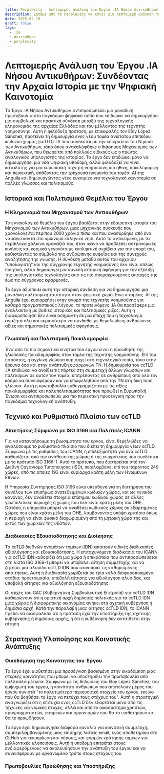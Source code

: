 ```yaml
---
title: Perplexity - Λεπτομερής ανάλυση του Έργου .IA Νήσου Αντικυθήρων
description: Ζητάμε από το Perplexity να κάνει μια λεπτομερή ανάλυση του Έργου .IA Νήσου Αντικυθήρων.
date: 2025-02-19
draft: false
tags:
  - .ia
  - αντικύθηρα
  - perplexity
---
```


# Λεπτομερής Ανάλυση του Έργου .IA Νήσου Αντικυθήρων: Συνδέοντας την Αρχαία Ιστορία με την Ψηφιακή Καινοτομία

Το Έργο .IA Νήσου Αντικυθήρων αντιπροσωπεύει μια μοναδική πρωτοβουλία στο παγκόσμιο ψηφιακό τοπίο που επιδιώκει να δημιουργήσει μια συμβολική και πρακτική σύνδεση μεταξύ της τεχνολογικής κληρονομιάς της αρχαίας Ελλάδας και του μέλλοντος της τεχνητής νοημοσύνης. Αυτή η φιλόδοξη πρόταση, με επικεφαλής τον Eloy López Sánchez, προτείνει τη δημιουργία ενός νέου τομέα ανώτατου επιπέδου κωδικού χώρας (ccTLD) .IA που συνδέεται με την επικράτεια του Νησιού των Αντικυθήρων, τόπο όπου ανακαλύφθηκε ο διάσημος Μηχανισμός των Αντικυθήρων, που θεωρείται από πολλούς ειδικούς ως ο πρώτος αναλογικός υπολογιστής της ιστορίας. Το έργο δεν επιδιώκει μόνο να δημιουργήσει μια νέα ψηφιακή υποδομή, αλλά φιλοδοξεί να γίνει καταλύτης για μια ευρωπαϊκή τεχνητή νοημοσύνη πιο ηθική, ποικιλόμορφη και περιεκτική, σπάζοντας την τρέχουσα ηγεμονία του τομέα .AI της Anguila και δημιουργώντας νέες ευκαιρίες για τεχνολογική καινοτομία σε πολλές γλώσσες και πολιτισμούς.

## Ιστορικά και Πολιτισμικά Θεμέλια του Έργου

### Η Κληρονομιά του Μηχανισμού των Αντικυθήρων

Το εννοιολογικό θεμέλιο του έργου βασίζεται στην εξαιρετική ιστορία του Μηχανισμού των Αντικυθήρων, μιας μηχανικής συσκευής που χρονολογείται περίπου 2000 χρόνια πίσω και που ανασύρθηκε από ένα ναυάγιο κοντά στο ομώνυμο ελληνικό νησί. Αυτό το αντικείμενο, με τα περίπλοκα χάλκινα γρανάζιά του, ήταν ικανό να προβλέπει αστρονομικές κινήσεις και κοσμικά γεγονότα με εκπληκτική ακρίβεια για την εποχή του, καθιστώντας το σύμβολο της ανθρώπινης ευφυΐας και της συνεχούς αναζήτησης της γνώσης. Η σύνδεση μεταξύ αυτού του αρχαίου "υπολογιστή" και της σύγχρονης τεχνητής νοημοσύνης δεν είναι απλώς ποιητική, αλλά δημιουργεί μια συνεπή ιστορική αφήγηση για την εξέλιξη της υπολογιστικής τεχνολογίας από τις πιο απομακρυσμένες απαρχές της έως τις σύγχρονες εφαρμογές.

Το έργο αξιοποιεί αυτή την ιστορική σύνδεση για να δημιουργήσει μια μοναδική πολιτισμική ταυτότητα στον ψηφιακό χώρο. Ενώ ο τομέας .AI της Anguila έχει κυριαρχήσει στην αγορά της τεχνητής νοημοσύνης για καθαρά πραγματιστικούς λόγους, το προτεινόμενο .IA θα προσέφερε μια εναλλακτική με βαθιές ιστορικές και πολιτισμικές ρίζες. Αυτή η διαφοροποίηση δεν είναι ασήμαντη σε μια εποχή που η τεχνολογία αναζητά όλο και περισσότερο να συνδεθεί με θεμελιώδεις ανθρώπινες αξίες και σημαντικές πολιτισμικές αφηγήσεις.

### Γλωσσική και Πολιτισμική Ποικιλομορφία

Ένα από τα πιο σημαντικά κίνητρα του έργου είναι η προώθηση της γλωσσικής ποικιλομορφίας στον τομέα της τεχνητής νοημοσύνης. Επί του παρόντος, η αγγλική γλώσσα κυριαρχεί στο τεχνολογικό τοπίο, τόσο στην έρευνα όσο και στην ανάπτυξη εφαρμογών ΤΝ. Η δημιουργία του ccTLD .IA επιδιώκει να ανοίξει τις πόρτες στη συμμετοχή άλλων γλωσσών και πολιτισμών σε αυτόν τον τομέα, επιτρέποντας σε ανθρώπους από όλο τον κόσμο να συνεισφέρουν και να επωφεληθούν από την ΤΝ στη δική τους γλώσσα. Αυτή η πρωτοβουλία ευθυγραμμίζεται με τις αξίες ποικιλομορφίας και πολυπολιτισμικότητας που προωθεί η Ευρωπαϊκή Ένωση και αντιπροσωπεύει μια πιο περιεκτική προσέγγιση προς την παγκόσμια τεχνολογική ανάπτυξη.

## Τεχνικό και Ρυθμιστικό Πλαίσιο των ccTLD

### Απαιτήσεις Σύμφωνα με ISO 3166 και Πολιτικές ICANN

Για να κατανοήσουμε τη βιωσιμότητα του έργου, είναι θεμελιώδες να αναλύσουμε το ρυθμιστικό πλαίσιο που διέπει τη δημιουργία νέων ccTLD. Σύμφωνα με τις ρυθμίσεις του ICANN, η επιλεξιμότητα για ένα ccTLD καθορίζεται από την ανάθεση της χώρας ή της επικράτειας που συνδέεται με το πρότυπο ISO 3166-1. Αυτό το πρότυπο, που διατηρείται από τον Διεθνή Οργανισμό Τυποποίησης (ISO), περιλαμβάνει επί του παρόντος 249 χώρες, από τις οποίες 193 είναι κυρίαρχα κράτη μέλη των Ηνωμένων Εθνών.

Η Υπηρεσία Συντήρησης ISO 3166 είναι υπεύθυνη για τη διατήρηση του συνόλου των επισήμως ανατεθειμένων κωδικών χώρας, και ως γενικός κανόνας, δεν αναθέτει στοιχεία επίσημου κωδικού χώρας σε άλλες γεωπολιτικές περιοχές ή χώρες που δεν είναι κράτη μέλη του ΟΗΕ. Ωστόσο, η υπηρεσία μπορεί να αναθέσει κωδικούς χώρας σε εξαρτημένες χώρες που είναι κράτη μέλη του ΟΗΕ, λαμβάνοντας υπόψη κριτήρια όπως η περιοχή να είναι φυσικά διαχωρισμένη από τη μητρική χώρα της και εκτός των χωρικών της υδάτων.

### Διαδικασίες Εξουσιοδότησης και Διοίκησης

Τα ccTLD διεθνών ονομάτων τομέων (IDN) απαιτούν ειδικές διαδικασίες αξιολόγησης και εξουσιοδότησης. Η επιταχυνόμενη διαδικασία του ICANN για ccTLD IDN καθορίζει ότι μια χώρα ή επικράτεια που αντιπροσωπεύεται στη λίστα ISO 3166-1 μπορεί να υποβάλει αίτηση συμμετοχής και να ζητήσει μια αλυσίδα ccTLD IDN που ικανοποιεί τις καθορισμένες απαιτήσεις. Αυτή η διαδικασία χωρίζεται σε τρία καλά διαφοροποιημένα στάδια: προετοιμασία, υποβολή αίτησης για αξιολόγηση αλυσίδας, και υποβολή αίτησης για αξιολόγηση εξουσιοδότησης.

Οι αρχές του GAC (Κυβερνητική Συμβουλευτική Επιτροπή) για ccTLD IDN καθιερώνουν ότι η οριστική αρχή δημόσιας πολιτικής για τα ccTLD IDN μιας χώρας ή διαφορετικής οικονομίας ανήκει στη σχετική κυβέρνηση ή δημόσια αρχή. Κατά την παραλαβή μιας αίτησης ccTLD IDN, το ICANN πρέπει να διασφαλίσει ότι η πρόταση έχει την υποστήριξη της σχετικής κυβέρνησης ή δημόσιας αρχής, ή ότι η κυβέρνηση δεν αντιτίθεται στην αίτηση.

## Στρατηγική Υλοποίησης και Κοινοτικής Ανάπτυξης

### Οικοδόμηση της Κοινότητας του Έργου

Το έργο έχει υιοθετήσει μια προσέγγιση βασισμένη στην οικοδόμηση μιας στερεής κοινότητας που μπορεί να υποστηρίξει την πρωτοβουλία από πολλαπλά μέτωπα. Σύμφωνα με τις δηλώσεις του Eloy López Sánchez, του εμψυχωτή του έργου, η κοινότητα ανθρώπων που αποτελούν μέρος του έργου συνιστά "το πολυτιμότερο περιουσιακό στοιχείο του έργου, εκείνο που θα βοηθήσει το έργο να πετύχει τους στόχους του". Αυτή η στρατηγική αναγνωρίζει ότι η επιτυχία ενός ccTLD δεν εξαρτάται μόνο από τις τεχνικές και νομικές πτυχές, αλλά και από το οικοσύστημα χρηστών, προγραμματιστών, εταιρειών και οργανισμών που θα το υιοθετήσουν και θα το προωθήσουν.

Το έργο έχει δημιουργήσει διάφορα κανάλια για κοινοτική συμμετοχή, συμπεριλαμβανομένης μιας επίσημης λίστας email, ενός αποθετηρίου στο GitHub για τεκμηρίωση και πόρους, και φορμών κράτησης τομέων για μελλοντικές υλοποιήσεις. Αυτή η υποδομή επιτρέπει στους ενδιαφερόμενους να ακολουθήσουν την ανάπτυξη του έργου και να συνεισφέρουν με οργανωμένο τρόπο στους στόχους του.

### Πρωτοβουλίες Προώθησης και Υποστήριξης